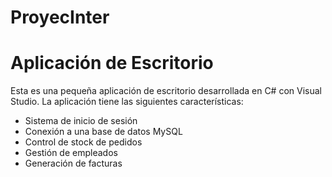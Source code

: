 # ProyecInter
# Aplicación de Escritorio

Esta es una pequeña aplicación de escritorio desarrollada en C# con Visual Studio. La aplicación tiene las siguientes características:

- Sistema de inicio de sesión
- Conexión a una base de datos MySQL
- Control de stock de pedidos
- Gestión de empleados
- Generación de facturas

